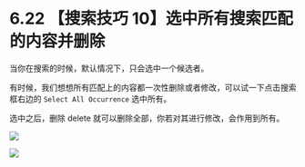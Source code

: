 # 6.22 【搜索技巧 10】选中所有搜索匹配的内容并删除

当你在搜索的时候，默认情况下，只会选中一个候选者。

有时候，我们想想所有匹配上的内容都一次性删除或者修改，可以试一下点击搜索框右边的 `Select All Occurrence` 选中所有。

选中之后，删除 delete 就可以删除全部，你若对其进行修改，会作用到所有。

![](http://image.iswbm.com/20210725110713.png)

![](http://image.iswbm.com/20200607174235.png)
